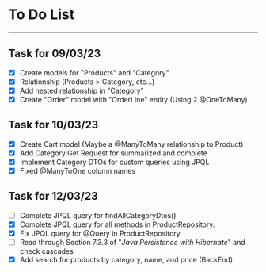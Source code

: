 # To Do List

---

## Task for 09/03/23 
- [x] Create models for "Products" and "Category"
- [x] Relationship (Products > Category, etc...)
- [x] Add nested relationship in "Category"
- [x] Create "Order" model with "OrderLine" entity (Using 2 @OneToMany)

## Task for 10/03/23 
- [x] Create Cart model (Maybe a @ManyToMany relationship to Product)
- [x] Add Category Get Request for summarized and complete
- [x] Implement Category DTOs for custom queries using JPQL
- [x] Fixed @ManyToOne column names

## Task for 12/03/23
- [ ] Complete JPQL query for findAllCategoryDtos()
- [x] Complete JPQL query for all methods in ProductRepository.
- [x] Fix JPQL query for @Query in ProductRepository.
- [ ] Read through Section 7.3.3 of "_Java Persistence with Hibernate_" and check cascades
- [x] Add search for products by category, name, and price (BackEnd)
